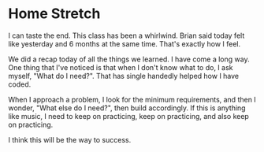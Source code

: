 # Home Stretch

I can taste the end. This class has been a whirlwind. Brian said today felt like yesterday and 6 months at the same time. That's exactly how I feel.

We did a recap today of all the things we learned. I have come a long way. One thing that I've noticed is that when I don't know what to do, I ask myself, "What do I need?". That has single handedly helped how I have coded.

When I approach a problem, I look for the minimum requirements, and then I wonder, "What else do I need?", then build accordingly. If this is anything like music, I need to keep on practicing, keep on practicing, and also keep on practicing. 

I think this will be the way to success.
